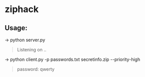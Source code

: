 # ziphack

## Usage:

-> python server.py

> Listening on ..

-> python client.py -p passwords.txt secretinfo.zip --priority-high

> password: qwerty

